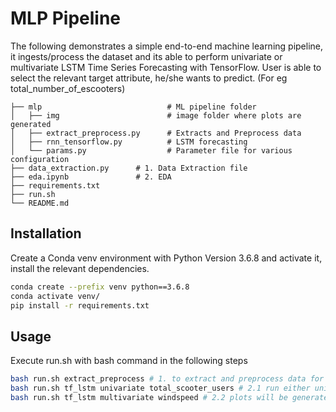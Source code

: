 # MLP Pipeline

The following demonstrates a simple end-to-end machine learning pipeline, it ingests/process the dataset and its able to perform univariate or multivariate LSTM Time Series Forecasting with TensorFlow. User is able to select the relevant target attribute, he/she wants to predict. (For eg total_number_of_escooters)
```
├── mlp                            # ML pipeline folder
│   ├── img                        # image folder where plots are generated
│   ├── extract_preprocess.py      # Extracts and Preprocess data
│   ├── rnn_tensorflow.py          # LSTM forecasting
│   └── params.py                  # Parameter file for various configuration
├── data_extraction.py      # 1. Data Extraction file
├── eda.ipynb               # 2. EDA
├── requirements.txt
├── run.sh                  
└── README.md
```

## Installation

Create a Conda venv environment with Python Version 3.6.8 and activate it, install the relevant dependencies. 

```bash
conda create --prefix venv python==3.6.8
conda activate venv/
pip install -r requirements.txt
```

## Usage
Execute run.sh with bash command in the following steps

```bash
bash run.sh extract_preprocess # 1. to extract and preprocess data for modeling
bash run.sh tf_lstm univariate total_scooter_users # 2.1 run either univariate/multivariate LSTM with target attribute
bash run.sh tf_lstm multivariate windspeed # 2.2 plots will be generated in mlp/img folder
```
